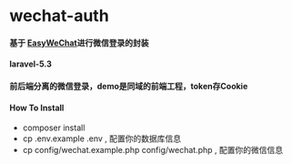 # wechat-auth
#### 基于 <a href="https://github.com/overtrue/wechat">EasyWeChat</a>进行微信登录的封装
#### laravel-5.3
#### 前后端分离的微信登录，demo是同域的前端工程，token存Cookie


#### How To Install
- composer install
- cp .env.example .env , 配置你的数据库信息
- cp config/wechat.example.php config/wechat.php , 配置你的微信信息

